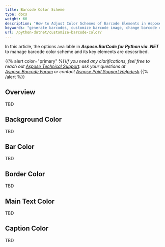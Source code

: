 ```yaml
---
title: Barcode Color Scheme
type: docs
weight: 60
description: "How to Adjust Color Schemes of Barcode Elements in Aspose.BarCode for Python"
keywords: "generate barcodes, customize barcode image, change barcode color, set barcode color, generate colored barcodes, barcode color in Python, work with barcode image in Aspose.BarCode, generate barcodes in Aspose.BarCode"
url: /python-dotnet/customize-barcode-color/
---
```

In this article, the options available in ***Aspose.BarCode for Python via .NET*** to manage barcode color scheme and its key elements are descsribed.

{{% alert color="primary" %}}*If you need any clarifications, feel free to reach out [Aspose Technical Support](/barcode/python-dotnet/technical-support/): ask your questions at [Aspose.Barcode Forum](https://forum.aspose.com/c/barcode/13) or contact [Aspose Paid Support Helpdesk](https://helpdesk.aspose.com/).*{{% /alert %}}

## **Overview**
TBD

## **Background Color**
TBD

## **Bar Color**
TBD

## **Border Color**
TBD

## **Main Text Color**
TBD

## **Caption Color**
TBD